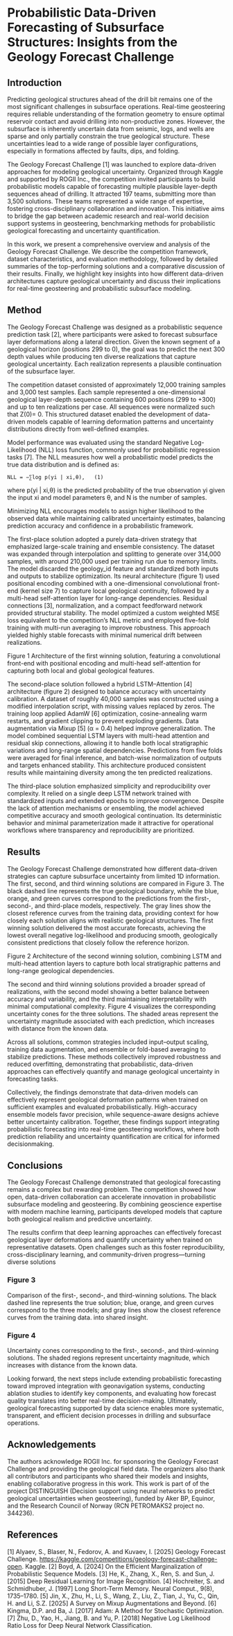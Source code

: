 # Probabilistic Data-Driven Forecasting of Subsurface Structures: Insights from the Geology Forecast Challenge

## Introduction
Predicting geological structures ahead of the drill bit remains one of the most significant challenges in subsurface operations. Real-time geosteering requires reliable understanding of the formation geometry to ensure optimal reservoir contact and avoid drilling into non-productive zones. However, the subsurface is inherently uncertain data from seismic, logs, and wells are sparse and only partially constrain the true geological structure. These uncertainties lead to a wide range of possible layer configurations, especially in formations affected by faults, dips, and folding.

The Geology Forecast Challenge [1] was launched to explore data-driven approaches for modeling geological uncertainty. Organized through Kaggle and supported by ROGII Inc., the competition invited participants to build probabilistic models capable of forecasting multiple plausible layer-depth sequences ahead of drilling. It attracted 197 teams, submitting more than 3,500 solutions. These teams represented a wide range of expertise, fostering cross-disciplinary collaboration and innovation. This initiative aims to bridge the gap between academic research and real-world decision support systems in geosteering, benchmarking methods for probabilistic geological forecasting and uncertainty quantification.

In this work, we present a comprehensive overview and analysis of the Geology Forecast Challenge. We describe the competition framework, dataset characteristics, and evaluation methodology, followed by detailed summaries of the top-performing solutions and a comparative discussion of their results. Finally, we highlight key insights into how different data-driven architectures capture geological uncertainty and discuss their implications for real-time geosteering and probabilistic subsurface modeling.

## Method 

The Geology Forecast Challenge was designed as a probabilistic sequence prediction task [2], where participants were asked to forecast subsurface layer deformations along a lateral direction. Given the known segment of a geological horizon (positions 299 to 0), the goal was to predict the next 300 depth values while producing ten diverse realizations that capture geological uncertainty. Each realization represents a plausible continuation of the subsurface layer.

The competition dataset consisted of approximately 12,000 training samples and 3,000 test samples. Each sample represented a one-dimensional geological layer-depth sequence containing 600 positions (299 to +300) and up to ten realizations per case. All sequences were normalized such that Z(0)= 0. This structured dataset enabled the development of data-driven models capable of learning deformation patterns and uncertainty distributions directly from well-defined examples.

Model performance was evaluated using the standard Negative Log-Likelihood (NLL) loss function, commonly used for probabilistic regression tasks [7]. The NLL measures how well a probabilistic model predicts the true data distribution and is defined as:

	NLL = −∑log p(yi | xi,θ),	(1)

where p(yi | xi,θ) is the predicted probability of the true observation yi given the input xi and model parameters θ, and N is the number of samples.

Minimizing NLL encourages models to assign higher likelihood to the observed data while maintaining calibrated uncertainty estimates, balancing prediction accuracy and confidence in a probabilistic framework.

The first-place solution adopted a purely data-driven strategy that emphasized large-scale training and ensemble consistency. The dataset was expanded through interpolation and splitting to generate over 314,000 samples, with around 210,000 used per training run due to memory limits. The model discarded the geology_id feature and standardized both inputs and outputs to stabilize optimization. Its neural architecture (figure 1) used positional encoding combined with a one-dimensional convolutional front-end (kernel size 7) to capture local geological continuity, followed by a multi-head self-attention layer for long-range dependencies. Residual connections [3], normalization, and a compact feedforward network provided structural stability. The model optimized a custom weighted MSE loss equivalent to the competition’s NLL metric and employed five-fold training with multi-run averaging to improve robustness. This approach yielded highly stable forecasts with minimal numerical drift between realizations.
 
Figure 1 Architecture of the first winning solution, featuring a convolutional front-end with positional encoding and multi-head self-attention for capturing both local and global geological features.

The second-place solution followed a hybrid LSTM–Attention [4] architecture (figure 2) designed to balance accuracy with uncertainty calibration. A dataset of roughly 40,000 samples was constructed using a modified interpolation script, with missing values replaced by zeros. The training loop applied AdamW [6] optimization, cosine-annealing warm restarts, and gradient clipping to prevent exploding gradients. Data augmentation via Mixup [5] (α = 0.4) helped improve generalization. The model combined sequential LSTM layers with multi-head attention and residual skip connections, allowing it to handle both local stratigraphic variations and long-range spatial dependencies. Predictions from five folds were averaged for final inference, and batch-wise normalization of outputs and targets enhanced stability. This architecture produced consistent results while maintaining diversity among the ten predicted realizations.

The third-place solution emphasized simplicity and reproducibility over complexity. It relied on a single deep LSTM network trained with standardized inputs and extended epochs to improve convergence. Despite the lack of attention mechanisms or ensembling, the model achieved competitive accuracy and smooth geological continuation. Its deterministic behavior and minimal parameterization made it attractive for operational workflows where transparency and reproducibility are prioritized.

## Results

The Geology Forecast Challenge demonstrated how different data-driven strategies can capture subsurface uncertainty from limited 1D information. The first, second, and third winning solutions are compared in Figure 3. The black dashed line represents the true geological boundary, while the blue, orange, and green curves correspond to the predictions from the first-, second-, and third-place models, respectively. The gray lines show the closest reference curves from the training data, providing context for how closely each solution aligns with realistic geological structures. The first winning solution delivered the most accurate forecasts, achieving the lowest overall negative log-likelihood and producing
smooth, geologically consistent predictions that closely follow the reference horizon.

 
Figure 2 Architecture of the second winning solution, combining LSTM and multi-head attention layers to capture both local stratigraphic patterns and long-range geological dependencies.

The second and third winning solutions provided a broader spread of realizations, with the second model showing a better balance between accuracy and variability, and the third maintaining interpretability with minimal computational complexity. Figure 4 visualizes the corresponding uncertainty cones for the three solutions. The shaded areas represent the uncertainty magnitude associated with each prediction, which increases with distance from the known data.

Across all solutions, common strategies included input–output scaling, training data augmentation, and ensemble or fold-based averaging to stabilize predictions. These methods collectively improved robustness and reduced overfitting, demonstrating that probabilistic, data-driven approaches can effectively quantify and manage geological uncertainty in forecasting tasks.

Collectively, the findings demonstrate that data-driven models can effectively represent geological deformation patterns when trained on sufficient examples and evaluated probabilistically. High-accuracy ensemble models favor precision, while sequence-aware designs achieve better uncertainty calibration. Together, these findings support integrating probabilistic forecasting into real-time geosteering workflows, where both prediction reliability and uncertainty quantification are critical for informed decisionmaking.

## Conclusions
The Geology Forecast Challenge demonstrated that geological forecasting remains a complex but rewarding problem. The competition showed how open, data-driven collaboration can accelerate innovation in probabilistic subsurface modeling and geosteering. By combining geoscience expertise with modern machine learning, participants developed models that capture both geological realism and predictive uncertainty.

The results confirm that deep learning approaches can effectively forecast geological layer deformations and quantify uncertainty when trained on representative datasets. Open challenges such as this foster reproducibility, cross-disciplinary learning, and community-driven progress—turning diverse solutions
 
### Figure 3 
Comparison of the first-, second-, and third-winning solutions. The black dashed line represents the true solution; blue, orange, and green curves correspond to the three models; and gray lines show the closest reference curves from the training data. into shared insight.

### Figure 4 
Uncertainty cones corresponding to the first-, second-, and third-winning solutions. The shaded regions represent uncertainty magnitude, which increases with distance from the known data.
 
Looking forward, the next steps include extending probabilistic forecasting toward improved integration with geonavigation systems, conducting ablation studies to identify key components, and evaluating how forecast quality translates into better real-time decision-making. Ultimately, geological forecasting supported by data science enables more systematic, transparent, and efficient decision processes in drilling and subsurface operations.

## Acknowledgements
The authors acknowledge ROGII Inc. for sponsoring the Geology Forecast Challenge and providing the geological field data. 
The organizers also thank all contributors and participants who shared their models and insights, enabling collaborative progress in this work.
This work is part of of the project DISTINGUISH (Decision support using neural networks to predict geological uncertainties when geosteering), funded by Aker BP, Equinor, and the Research Council of Norway (RCN PETROMAKS2 project no. 344236).

## References

[1]	Alyaev, S., Blaser, N., Fedorov, A. and Kuvaev, I. [2025] Geology Forecast Challenge. https://kaggle.com/competitions/geology-forecast-challenge-open. Kaggle.
[2]	Boyd, A. [2024] On the Efficient Marginalization of Probabilistic Sequence Models.
[3]	He, K., Zhang, X., Ren, S. and Sun, J. [2015] Deep Residual Learning for Image Recognition.
[4]	Hochreiter, S. and Schmidhuber, J. [1997] Long Short-Term Memory. Neural Comput., 9(8), 1735–1780.
[5]	Jin, X., Zhu, H., Li, S., Wang, Z., Liu, Z., Tian, J., Yu, C., Qin, H. and Li, S.Z. [2025] A Survey on Mixup Augmentations and Beyond.
[6]	Kingma, D.P. and Ba, J. [2017] Adam: A Method for Stochastic Optimization.
[7]	Zhu, D., Yao, H., Jiang, B. and Yu, P. [2018] Negative Log Likelihood Ratio Loss for Deep Neural Network Classification.


